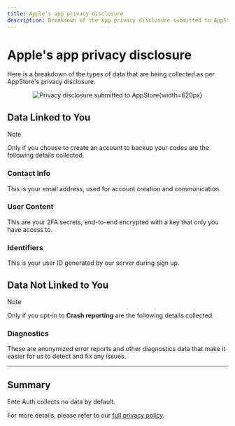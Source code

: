 ```yaml
---
title: Apple's app privacy disclosure
description: Breakdown of the app privacy disclosure submitted to AppStore
---
```


# Apple's app privacy disclosure

Here is a breakdown of the types of data that are being collected as per
AppStore's privacy disclosure.

<div align="center">

![Privacy disclosure submitted to
AppStore](appstore-privacy-disclosure.png){width=620px}

</div>

## Data Linked to You

> [!NOTE]
>
> Only if you choose to create an account to backup your codes are the following
> details collected.

### Contact Info

This is your email address, used for account creation and communication.

### User Content

This are your 2FA secrets, end-to-end encrypted with a key that only you have
access to.

### Identifiers

This is your user ID generated by our server during sign up.

## Data Not Linked to You

> [!NOTE]
>
> Only if you opt-in to **Crash reporting** are the following details collected.

### Diagnostics

These are anonymized error reports and other diagnostics data that make it
easier for us to detect and fix any issues.

---

## Summary

Ente Auth collects no data by default.

For more details, please refer to our
[full privacy policy](https://ente.io/privacy).
